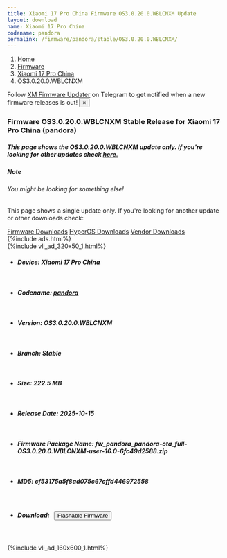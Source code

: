 ```yaml
---
title: Xiaomi 17 Pro China Firmware OS3.0.20.0.WBLCNXM Update
layout: download
name: Xiaomi 17 Pro China
codename: pandora
permalink: /firmware/pandora/stable/OS3.0.20.0.WBLCNXM/
---
```

<nav aria-label="breadcrumb">
    <ol class="breadcrumb">
        <li class="breadcrumb-item"><a href="/">Home</a></li>
        <li class="breadcrumb-item"><a href="/firmware/">Firmware</a></li>
        <li class="breadcrumb-item"><a href="/firmware/pandora/">Xiaomi 17 Pro China</a></li>
        <li class="breadcrumb-item active" aria-current="page">OS3.0.20.0.WBLCNXM</li>
    </ol>
</nav>
<div class="alert alert-primary alert-dismissible fade show" role="alert">
    Follow <a href="https://t.me/XiaomiFirmwareUpdater" class="alert-link">XM Firmware Updater</a> on Telegram to get
    notified when a new firmware releases is out!
    <button type="button" class="close" data-dismiss="alert" aria-label="Close">
        <span aria-hidden="true">&times;</span>
    </button>
</div>
<div class="col-12 mx-auto">
    <h3 class="title bg-light p-2 rounded">Firmware OS3.0.20.0.WBLCNXM Stable Release for Xiaomi 17 Pro China (pandora)</h3>
    <h5>This page shows the OS3.0.20.0.WBLCNXM update only. If you're looking for other updates check
        <a href="/firmware/pandora/">here.</a></h5>
    <div class="card">
        <div class="card-body">
            <h5 class="card-title">Note</h5>
            <h6 class="card-subtitle mb-2 text-muted">You might be looking for something else!</h6>
            <p class="card-text">This page shows a single update only.
                If you're looking for another update or other downloads check:</p>
            <a href="/firmware/" class="card-link">Firmware Downloads</a>
            <a href="/hyperos/" class="card-link">HyperOS Downloads</a>
            <a href="/vendor/" class="card-link">Vendor Downloads</a>
        </div>
    </div>
    {%include ads.html%}
    <div class="row justify-content-center">
        <div class="col-10" id="downloads">
                    <div class="card card-body">
            {%include vli_ad_320x50_1.html%}
            <ul class="list-unstyled">
                <li style="padding-bottom: 10px;">
                    <h5><b>Device: </b>Xiaomi 17 Pro China</h5>
                </li>
                <li style="padding-bottom: 10px;">
                    <h5><b>Codename: </b> <a href="/firmware/pandora/" target="_blank">pandora</a> </h5>
                </li>
                <li style="padding-bottom: 10px;">
                    <h5><b>Version: </b>OS3.0.20.0.WBLCNXM</h5>
                </li>
                <li style="padding-bottom: 10px;">
                    <h5><b>Branch: </b>Stable</h5>
                </li>
                <li style="padding-bottom: 10px;">
                    <h5><b>Size: </b>222.5 MB</h5>
                </li>
                <li style="padding-bottom: 10px;">
                    <h5><b>Release Date: </b>2025-10-15</h5>
                </li>
                <li style="padding-bottom: 10px;">
                    <h5><b>Firmware Package Name: </b><span id="filename" class="text-dark">fw_pandora_pandora-ota_full-OS3.0.20.0.WBLCNXM-user-16.0-6fc49d2588.zip</span></h5>
                </li>
                <li style="padding-bottom: 10px;">
                    <h5><b>MD5: </b><span id="md5" class="text-muted">cf53175a5f8ad075c67cffd446972558</span></h5>
                </li>
                <li style="padding-bottom: 10px;">
                    <h5><b>Download: </b><button type="button" id="download" class="btn btn-primary"
                    style="margin: 7px;" onclick="redirect('fw_pandora_pandora-ota_full-OS3.0.20.0.WBLCNXM-user-16.0-6fc49d2588.zip'); return false;"><i class="fa fa-download"></i> Flashable Firmware</button></h5>
                </li>
            </ul>
        </div>
        </div>
        {%include vli_ad_160x600_1.html%}
    </div>
</div>
